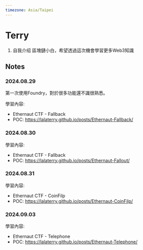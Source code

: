 ```yaml
---
timezone: Asia/Taipei
---
```



# Terry

1. 自我介绍
區塊鏈小白，希望透過這次機會學習更多Web3知識
## Notes

<!-- Content_START -->

### 2024.08.29
第一次使用Foundry，對於很多功能還不識很熟悉。

學習內容:
- Ethernaut CTF - Fallback
- POC: https://lalaterry.github.io/posts/Ethernaut-Fallback/

### 2024.08.30


學習內容:
- Ethernaut CTF - Fallback
- POC: https://lalaterry.github.io/posts/Ethernaut-Fallout/

### 2024.08.31


學習內容:
- Ethernaut CTF - CoinFilp
- POC: https://lalaterry.github.io/posts/Ethernaut-CoinFilp/

### 2024.09.03

學習內容:
- Ethernaut CTF - Telephone
- POC: https://lalaterry.github.io/posts/Ethernaut-Telephone/

<!-- Content_END -->
